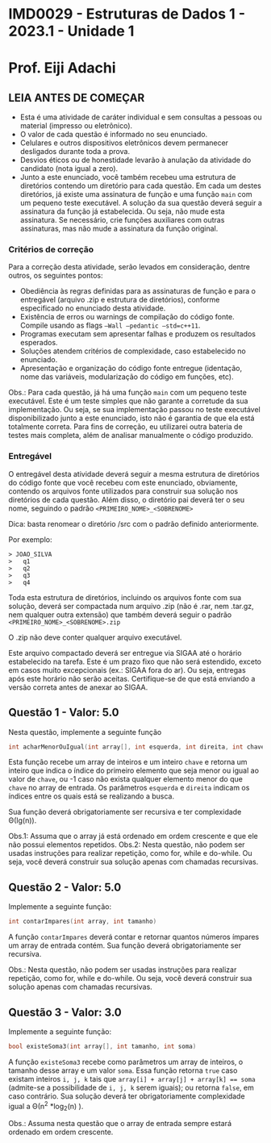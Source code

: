 # IMD0029 - Estruturas de Dados 1 - 2023.1 - Unidade 1
# Prof. Eiji Adachi
## **LEIA ANTES DE COMEÇAR**

* Esta é uma atividade de caráter individual e sem consultas a pessoas ou material (impresso ou eletrônico). 
* O valor de cada questão é informado no seu enunciado. 
* Celulares e outros dispositivos eletrônicos devem permanecer desligados durante toda a prova. 
* Desvios éticos ou de honestidade levarão à anulação da atividade do candidato (nota igual a zero). 
* Junto a este enunciado, você também recebeu uma estrutura de diretórios contendo um diretório para cada questão. Em cada um destes diretórios, já existe uma assinatura de função e uma função ``main`` com um pequeno teste executável. A solução da sua questão deverá seguir a assinatura da função já estabelecida. Ou seja, não mude esta assinatura. Se necessário, crie funções auxiliares com outras assinaturas, mas não mude a assinatura da função original.

### **Critérios de correção**
Para a correção desta atividade, serão levados em consideração, dentre outros, os seguintes pontos:

* Obediência às regras definidas para as assinaturas de função e para o entregável (arquivo .zip e estrutura de diretórios), conforme especificado no enunciado desta atividade.
* Existência de erros ou warnings de compilação do código fonte.   Compile usando as flags ``–Wall –pedantic –std=c++11``.
* Programas executam sem apresentar falhas e produzem os resultados esperados.
* Soluções atendem critérios de complexidade, caso estabelecido no enunciado.
* Apresentação e organização do código fonte entregue (identação, nome das variáveis, modularização do código em funções, etc).

Obs.: Para cada questão, já há uma função ``main`` com um pequeno teste executável. Este é um teste simples que não garante a corretude da sua implementação. Ou seja, se sua implementação passou no teste executável disponibilizado junto a este enunciado, isto não é garantia de que ela está totalmente correta. Para fins de correção, eu utilizarei outra bateria de testes mais completa, além de analisar manualmente o código produzido. 

### **Entregável** 
O entregável desta atividade deverá seguir a mesma estrutura de diretórios do código fonte que você recebeu com este enunciado, obviamente, contendo os arquivos fonte utilizados para construir sua solução nos diretórios de cada questão. Além disso, o diretório pai deverá ter o seu nome, seguindo o padrão ``<PRIMEIRO_NOME>_<SOBRENOME> ``

Dica: basta renomear o diretório /src com o padrão definido anteriormente. 

Por exemplo:
~~~
> JOAO_SILVA
>	q1
>	q2
>	q3
>	q4
~~~

Toda esta estrutura de diretórios, incluindo os arquivos fonte com sua solução, deverá ser compactada num arquivo .zip (não é .rar, nem .tar.gz, nem qualquer outra extensão) que também deverá seguir o padrão ``<PRIMEIRO_NOME>_<SOBRENOME>.zip ``

O .zip não deve conter qualquer arquivo executável. 

Este arquivo compactado deverá ser entregue via SIGAA até o horário estabelecido na tarefa. Este é um prazo fixo que não será estendido, exceto em casos muito excepcionais (ex.: SIGAA fora do ar). Ou seja, entregas após este horário não serão aceitas. Certifique-se de que está enviando a versão correta antes de anexar ao SIGAA. 

<div style="page-break-after: always;"/>

## Questão 1 - Valor: 5.0
Nesta questão, implemente a seguinte função

```c++ 
int acharMenorOuIgual(int array[], int esquerda, int direita, int chave)
```

 Esta função recebe um array de inteiros e um inteiro ``chave`` e retorna um inteiro que indica o índice do primeiro elemento que seja menor ou igual ao valor de ``chave``, ou -1 caso não exista qualquer elemento menor do que ``chave`` no array de entrada. Os parâmetros ``esquerda`` e ``direita`` indicam os índices entre os quais está se realizando a busca.
 
 Sua função deverá obrigatoriamente ser recursiva e ter complexidade Θ(lg(n)).

Obs.1: Assuma que o array já está ordenado em ordem crescente e que ele não possui elementos repetidos.
Obs.2: Nesta questão, não podem ser usadas instruções para realizar repetição, como for, while e do-while. Ou seja, você deverá construir sua solução apenas com chamadas recursivas.

## Questão 2 - Valor: 5.0
Implemente a seguinte função:

``` c++
int contarImpares(int array, int tamanho)
```

A função ``contarImpares`` deverá contar e retornar quantos números ímpares um array de entrada contém. Sua função deverá obrigatoriamente ser recursiva.

Obs.: Nesta questão, não podem ser usadas instruções para realizar repetição, como for, while e do-while. Ou seja, você deverá construir sua solução apenas com chamadas recursivas.

## Questão 3 - Valor: 3.0
Implemente a seguinte função:

``` c++
bool existeSoma3(int array[], int tamanho, int soma)
```

A função ``existeSoma3`` recebe como parâmetros um array de inteiros, o tamanho desse array e um valor ``soma``. Essa função retorna ``true`` caso existam inteiros ``i, j, k`` tais que ``array[i] + array[j] + array[k] == soma`` (admite-se a possibilidade de  ``i, j, k`` serem iguais); ou retorna ``false``, em caso contrário. Sua solução deverá ter obrigatoriamente complexidade igual a Θ(n<sup>2</sup> *log<sub>2</sub>(n) ). 

Obs.: Assuma nesta questão que o array de entrada sempre estará ordenado em ordem crescente.

